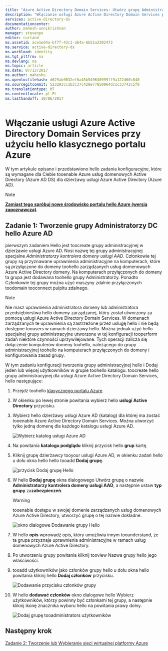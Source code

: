 ```yaml
---
title: "Azure Active Directory Domain Services: Utwórz grupę Administratorzy DC hello Azure AD | Dokumentacja firmy Microsoft"
description: "Włączanie usługi Azure Active Directory Domain Services przy użyciu hello klasycznego portalu Azure"
services: active-directory-ds
documentationcenter: 
author: mahesh-unnikrishnan
manager: stevenpo
editor: curtand
ms.assetid: ace1ed4a-bf7f-43c1-a64a-6b51a2202473
ms.service: active-directory-ds
ms.workload: identity
ms.tgt_pltfrm: na
ms.devlang: na
ms.topic: article
ms.date: 07/13/2017
ms.author: maheshu
ms.openlocfilehash: d629ab9632ef6a45b549630999ff9a122d60c040
ms.sourcegitcommit: 523283cc1b3c37c428e77850964dc1c33742c5f0
ms.translationtype: MT
ms.contentlocale: pl-PL
ms.lasthandoff: 10/06/2017
---
```

# <a name="enable-azure-active-directory-domain-services-using-hello-azure-classic-portal"></a>Włączanie usługi Azure Active Directory Domain Services przy użyciu hello klasycznego portalu Azure
W tym artykule opisano i przedstawiono hello zadania konfiguracyjne, które są wymagane dla Ciebie tooenable Azure usług domenowych Active Directory (Azure AD DS) dla dzierżawy usługi Azure Active Directory (Azure AD).

> [!NOTE]
> [**Zamiast tego spróbuj nowe środowisko portalu hello Azure (wersja zapoznawcza)**](active-directory-ds-getting-started.md). 
>

## <a name="task-1-create-hello-azure-ad-dc-administrators-group"></a>Zadanie 1: Tworzenie grupy Administratorzy DC hello Azure AD
pierwszym zadaniem Hello jest toocreate grupy administracyjnej w dzierżawie usługi Azure AD. Nosi nazwę tej grupy administracyjnej specjalne *Administratorzy kontrolera domeny usługi AAD*. Członkowie tej grupy są przyznawane uprawnienia administracyjne na komputerach, które są przyłączone do domeny toohello zarządzanych usług domenowych Azure Active Directory domeny. Na komputerach przyłączonych do domeny ta grupa jest dodawana toohello grupy Administratorzy. Ponadto Członkowie tej grupy można użyć maszyny zdalnie przyłączonych toodomain tooconnect pulpitu zdalnego.  

> [!NOTE]
> Nie masz uprawnienia administratora domeny lub administratora przedsiębiorstwa hello domeny zarządzanej, który został utworzony za pomocą usługi Azure Active Directory Domain Services. W domenach zarządzanych te uprawnienia są zastrzeżone przez usługę hello i nie będą dostępne toousers w ramach dzierżawy hello. Można jednak użyć hello specjalnej grupy administracyjne utworzone w tej konfiguracji tooperform zadań niektóre czynności uprzywilejowane. Tych operacji zalicza się dołączenie komputerów domeny toohello, należącego do grupy administracyjnej toohello na komputerach przyłączonych do domeny i konfigurowania zasad grupy.
>

W tym zadaniu konfiguracji tworzenia grupy administracyjnej hello i Dodaj jeden lub więcej użytkowników w grupie toohello katalogu. toocreate hello grupy administracyjnej dla usługi Azure Active Directory Domain Services, hello następujące:

1. Przejdź toohello [klasycznego portalu Azure](https://manage.windowsazure.com).
2. W okienku po lewej stronie powitania wybierz hello **usługi Active Directory** przycisku.
3. Wybierz hello dzierżawy usługi Azure AD (katalog) dla której ma zostać tooenable Azure Active Directory Domain Services. Można utworzyć tylko jedną domenę dla każdego katalogu usługi Azure AD.

    ![Wybierz katalog usługi Azure AD](./media/active-directory-domain-services-getting-started/select-aad-directory.png)
4. Na powitania **katalogu podglądu** kliknij przycisk hello **grup** kartę.
5. Kliknij grupę dzierżawcy tooyour usługi Azure AD, w okienku zadań hello u dołu okna hello hello tooadd **Dodaj grupę**.

    ![przycisk Dodaj grupę Hello](./media/active-directory-domain-services-getting-started/add-group-button.png)
6. W hello **Dodaj grupę** okna dialogowego Utwórz grupę o nazwie **Administratorzy kontrolera domeny usługi AAD**, a następnie ustaw **typ grupy** za**zabezpieczeń**.

   > [!WARNING]
   > tooenable dostępu w swojej domenie zarządzanych usług domenowych Azure Active Directory, utworzyć grupę o tej nazwie dokładne.
   >
   >

    ![okno dialogowe Dodawanie grupy Hello](./media/active-directory-domain-services-getting-started/create-admin-group.png)
7. W hello **opis** wprowadź opis, który umożliwia innym toounderstand, że ta grupa przyznaje uprawnienia administracyjne w ramach usług domenowych Azure Active Directory.
8. Po utworzeniu grupy powitania kliknij tooview Nazwa grupy hello jego właściwości.
9. tooadd użytkowników jako członków grupy hello u dołu okna hello powitania kliknij hello **Dodaj członków** przycisku.

    ![Dodawanie przycisku członków grupy](./media/active-directory-domain-services-getting-started/add-group-members-button.png)
10. W hello **dodawać członków** okno dialogowe hello Wybierz użytkowników, którzy powinny być członkami tej grupy, a następnie kliknij ikonę znacznika wyboru hello na powitania prawy dolny.

    ![Dodaj grupę tooadministrators użytkowników](./media/active-directory-domain-services-getting-started/add-group-members.png)


## <a name="next-step"></a>Następny krok
[Zadanie 2: Tworzenie lub Wybieranie sieci wirtualnej platformy Azure](active-directory-ds-getting-started-vnet.md)
